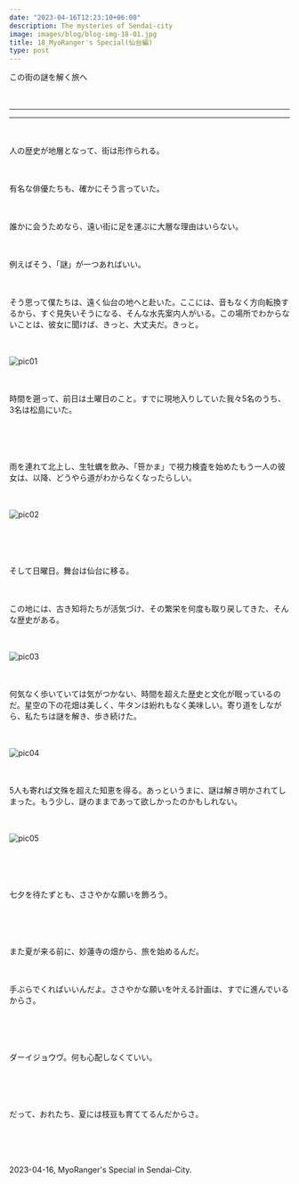 ```yaml
---
date: "2023-04-16T12:23:10+06:00"
description: The mysteries of Sendai-city
image: images/blog/blog-img-18-01.jpg
title: 18_MyoRanger's Special(仙台編)
type: post
---
```



この街の謎を解く旅へ

　

------
------

　

人の歴史が地層となって、街は形作られる。

　

有名な俳優たちも、確かにそう言っていた。

　

誰かに会うためなら、遠い街に足を運ぶに大層な理由はいらない。

　

例えばそう、「謎」が一つあればいい。

　

そう思って僕たちは、遠く仙台の地へと赴いた。ここには、音もなく方向転換するから、すぐ見失いそうになる、そんな水先案内人がいる。この場所でわからないことは、彼女に聞けば、きっと、大丈夫だ。きっと。

　

![pic01](https://mrunadon.github.io/caffeproject/images/blog/blog-img-18-05.jpg)

　


時間を遡って、前日は土曜日のこと。すでに現地入りしていた我々5名のうち、3名は松島にいた。

　

　

雨を連れて北上し、生牡蠣を飲み、「笹かま」で視力検査を始めたもう一人の彼女は、以降、どうやら道がわからなくなったらしい。

　

![pic02](https://mrunadon.github.io/caffeproject/images/blog/blog-img-18-04.jpg)

　


　

そして日曜日。舞台は仙台に移る。

　

この地には、古き知将たちが活気づけ、その繁栄を何度も取り戻してきた、そんな歴史がある。

　

![pic03](https://mrunadon.github.io/caffeproject/images/blog/blog-img-18-02.jpg)

　　

何気なく歩いていては気がつかない、時間を超えた歴史と文化が眠っているのだ。星空の下の花畑は美しく、牛タンは紛れもなく美味しい。寄り道をしながら、私たちは謎を解き、歩き続けた。

　

![pic04](https://mrunadon.github.io/caffeproject/images/blog/blog-img-18-03.jpg)

　


5人も寄れば文殊を超えた知恵を得る。あっというまに、謎は解き明かされてしまった。もう少し、謎のままであって欲しかったのかもしれない。

　

![pic05](https://mrunadon.github.io/caffeproject/images/blog/blog-img-18-07.jpg)

　

　

七夕を待たずとも、ささやかな願いを飾ろう。

　


　

また夏が来る前に、妙蓮寺の畑から、旅を始めるんだ。

　


手ぶらでくればいいんだよ。ささやかな願いを叶える計画は、すでに進んでいるからさ。

　


　

ダーイジョウヴ。何も心配しなくていい。

　


　

だって、おれたち、夏には枝豆も育ててるんだからさ。

　


　

2023-04-16, MyoRanger's Special in Sendai-City.
